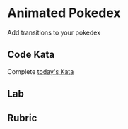 # Animated Pokedex

Add transitions to your pokedex

## Code Kata

Complete [today's Kata](https://www.codewars.com/kata/mutate-my-strings)

## Lab



## Rubric
